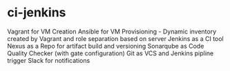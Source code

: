 # ci-jenkins

Vagrant for VM Creation
Ansible for VM Provisioning - Dynamic inventory created by Vagrant and role separation based on server
Jenkins as a CI tool
Nexus as a Repo for artifact build and versioning
Sonarqube as Code Quality Checker (with gate configuration)
Git as VCS and Jenkins pipline trigger
Slack for notifications
